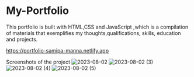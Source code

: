 # My-Portfolio
This portfolio is built with HTML,CSS and JavaScript ,which is a compilation of materials that exemplifies my thoughts,qualifications, skills, education and projects.

https://portfolio-samipa-manna.netlify.app


Screenshots of the project
![2023-08-02](https://github.com/nehaSamipa8/My-Website/assets/112778133/519a9c2d-1746-463d-bb80-d5edb46be704)
![2023-08-02 (3)](https://github.com/nehaSamipa8/My-Website/assets/112778133/832a3dfb-cf7f-4bb1-9520-db40742747b8)
![2023-08-02 (4)](https://github.com/nehaSamipa8/My-Website/assets/112778133/c84469f7-3759-4f4b-9c06-8a40b5ef689d)
![2023-08-02 (5)](https://github.com/nehaSamipa8/My-Website/assets/112778133/8d9b3702-9bac-49af-9d91-c20fbbcfd73b)
